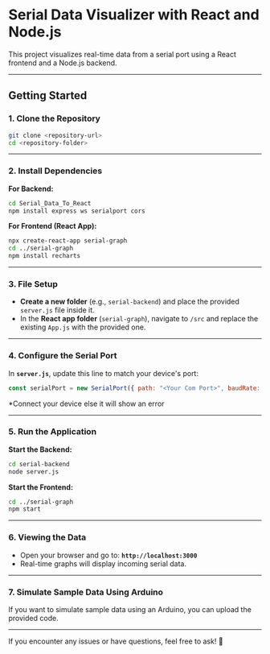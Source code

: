 # **Serial Data Visualizer with React and Node.js**

This project visualizes real-time data from a serial port using a React frontend and a Node.js backend.

---

## **Getting Started**

### **1. Clone the Repository**
```sh
git clone <repository-url>
cd <repository-folder>
```

---

### **2. Install Dependencies**

**For Backend:**
```sh
cd Serial_Data_To_React
npm install express ws serialport cors
```

**For Frontend (React App):**
```sh
npx create-react-app serial-graph
cd ../serial-graph
npm install recharts
```

---

### **3. File Setup**

- **Create a new folder** (e.g., `serial-backend`) and place the provided `server.js` file inside it.
- In the **React app folder** (`serial-graph`), navigate to `/src` and replace the existing `App.js` with the provided one.

---

### **4. Configure the Serial Port**
In **`server.js`**, update this line to match your device's port:
```javascript
const serialPort = new SerialPort({ path: "<Your Com Port>", baudRate: 9600 }); 
```
*Connect your device else it will show an error

---

### **5. Run the Application**

**Start the Backend:**
```sh
cd serial-backend
node server.js
```

**Start the Frontend:**
```sh
cd ../serial-graph
npm start
```

---

### **6. Viewing the Data**
- Open your browser and go to: **`http://localhost:3000`**  
- Real-time graphs will display incoming serial data.

---

### **7. Simulate Sample Data Using Arduino**
If you want to simulate sample data using an Arduino, you can upload the provided code.


---

If you encounter any issues or have questions, feel free to ask! 🚀
```
